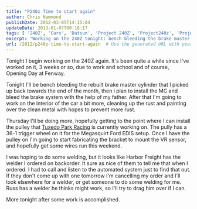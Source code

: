```yaml
---
title: "P240z Time to start again"
author: Chris Hammond
publishDate: 2012-03-05T14:15:04
updateDate: 2013-01-07T00:16:17
tags: [ '240Z', 'Cars', 'Datsun', 'Project 240Z', 'Project240z', 'Project240Zcom' ]
excerpt: "Working on the 240Z tonight: bench bleeding the brake master cylinder, interior rust cleanup, and pulley installation plans for the Megasquirt Ford EDIS setup."
url: /2012/p240z-time-to-start-again  # Use the generated URL with year
---
```

<P>Tonight I begin working on the 240Z again. It's been quite a while since I've worked on it, 3 weeks or so, due to work and school and of course, Opening Day at Fenway.</P> <P>Tonight I'll be bench bleeding the rebuilt brake master cylinder that I picked up back towards the end of the month, then i plan to install the MC and bleed the brake system with the help of my father. After that I'm going to work on the interior of the car a bit more, cleaning up the rust and painting over the clean metal with hopes to prevent more rust.</P> <P>Thursday I'll be doing more, hopefully getting to the point where I can install the pulley that <A href="https://www.tuxedoparkracing.com">Tuxedo Park Racing</A> is currently working on. The pully has a 36-1 trigger wheel on it for the Megasquirt Ford EDIS setup. Once I have the pulley on I'm going to start fabricating the bracket to mount the VR sensor, and hopefully get some wires run this weekend.</P> <P>I was hoping to do some welding, but it looks like Harbor Freight has the welder I ordered on backorder. It sure as nice of them to tell me that when I ordered. I had to call and listen to the automated system just to find that out. If they don't come up with one tomorrow I'm cancelling my order and I'll look elsewhere for a welder, or get someone to do some welding for me. Russ has a welder he thinks might work, so I'll try to drag him over if I can.</P> <P>More tonight after some work is accomplished.</P>

